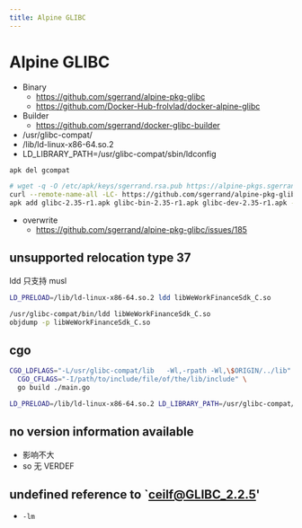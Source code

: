 ```yaml
---
title: Alpine GLIBC
---
```


# Alpine GLIBC

- Binary
  - https://github.com/sgerrand/alpine-pkg-glibc
  - https://github.com/Docker-Hub-frolvlad/docker-alpine-glibc
- Builder
  - https://github.com/sgerrand/docker-glibc-builder
- /usr/glibc-compat/
- /lib/ld-linux-x86-64.so.2
- LD_LIBRARY_PATH=/usr/glibc-compat/sbin/ldconfig

```bash
apk del gcompat

# wget -q -O /etc/apk/keys/sgerrand.rsa.pub https://alpine-pkgs.sgerrand.com/sgerrand.rsa.pub
curl --remote-name-all -LC- https://github.com/sgerrand/alpine-pkg-glibc/releases/download/2.35-r1/glibc{,-bin,-dev}-2.35-r1.apk
apk add glibc-2.35-r1.apk glibc-bin-2.35-r1.apk glibc-dev-2.35-r1.apk --allow-untrust --force-overwrite
```

- overwrite
  - https://github.com/sgerrand/alpine-pkg-glibc/issues/185

## unsupported relocation type 37

ldd 只支持 musl

```bash
LD_PRELOAD=/lib/ld-linux-x86-64.so.2 ldd libWeWorkFinanceSdk_C.so

/usr/glibc-compat/bin/ldd libWeWorkFinanceSdk_C.so
objdump -p libWeWorkFinanceSdk_C.so
```

## cgo

```bash
CGO_LDFLAGS="-L/usr/glibc-compat/lib   -Wl,-rpath -Wl,\$ORIGIN/../lib" \
  CGO_CFLAGS="-I/path/to/include/file/of/the/lib/include" \
  go build ./main.go

LD_PRELOAD=/lib/ld-linux-x86-64.so.2 LD_LIBRARY_PATH=/usr/glibc-compat/lib:$PWD ./main
```

## no version information available

- 影响不大
- so 无 VERDEF

## undefined reference to `ceilf@GLIBC_2.2.5'

- `-lm`

